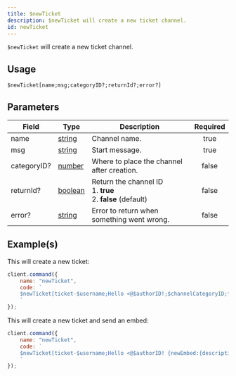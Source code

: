 ```yaml
---
title: $newTicket
description: $newTicket will create a new ticket channel.
id: newTicket
---
```


`$newTicket` will create a new ticket channel.

## Usage

```aoi
$newTicket[name;msg;categoryID?;returnId?;error?]
```

## Parameters

| Field       | Type                                                                                                | Description                                                            | Required |
| ----------- | --------------------------------------------------------------------------------------------------- | ---------------------------------------------------------------------- | :------: |
| name        | [string](https://developer.mozilla.org/en-US/docs/Web/JavaScript/Reference/Global_Objects/String)   | Channel name.                                                          |   true   |
| msg         | [string](https://developer.mozilla.org/en-US/docs/Web/JavaScript/Reference/Global_Objects/String)   | Start message.                                                         |   true   |
| categoryID? | [number](https://developer.mozilla.org/en-US/docs/Web/JavaScript/Reference/Global_Objects/Number)   | Where to place the channel after creation.                             |  false   |
| returnId?   | [boolean](https://developer.mozilla.org/en-US/docs/Web/JavaScript/Reference/Global_Objects/Boolean) | Return the channel ID <br /> 1. **true** <br /> 2. **false** (default) |  false   |
| error?      | [string](https://developer.mozilla.org/en-US/docs/Web/JavaScript/Reference/Global_Objects/String)   | Error to return when something went wrong.                             |  false   |

## Example(s)

This will create a new ticket:

```javascript
client.command({
    name: "newTicket",
    code: `
    $newTicket[ticket-$username;Hello <@$authorID!;$channelCategoryID;false;Error!]
    `
});
```

This will create a new ticket and send an embed:

```javascript
client.command({
    name: "newTicket",
    code: `
    $newTicket[ticket-$username;Hello <@$authorID! {newEmbed:{description:<@$authorID> opened a new ticket!}};$channelCategoryID;false;Error!]
    `
});
```

